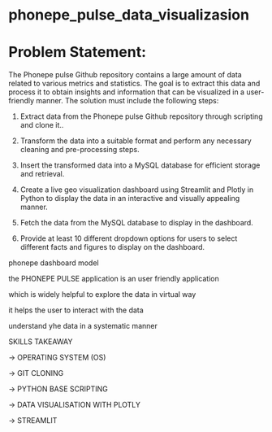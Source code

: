 # phonepe_pulse_data_visualizasion


# Problem Statement:

The Phonepe pulse Github repository contains a large amount of data related to
various metrics and statistics. The goal is to extract this data and process it to obtain
insights and information that can be visualized in a user-friendly manner.
The solution must include the following steps:

1. Extract data from the Phonepe pulse Github repository through scripting and
clone it..

2. Transform the data into a suitable format and perform any necessary cleaning
and pre-processing steps.

3. Insert the transformed data into a MySQL database for efficient storage and
retrieval.

4. Create a live geo visualization dashboard using Streamlit and Plotly in Python
to display the data in an interactive and visually appealing manner.

5. Fetch the data from the MySQL database to display in the dashboard.

6. Provide at least 10 different dropdown options for users to select different
facts and figures to display on the dashboard.

phonepe dashboard model

the PHONEPE PULSE application is an user friendly application 

which is widely helpful to explore the data in virtual way

it helps the user to interact with the data

understand yhe data in a systematic manner

SKILLS TAKEAWAY

->  OPERATING SYSTEM (OS)

-> GIT CLONING

-> PYTHON BASE SCRIPTING

-> DATA VISUALISATION WITH PLOTLY

-> STREAMLIT
